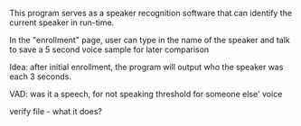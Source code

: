 This program serves as a speaker recognition software that can identify the current speaker in run-time. 

In the "enrollment" page, user can type in the name of the speaker and talk to save a 5 second voice sample for later comparison

Idea: after initial enrollment, the program will output who the speaker was each 3 seconds.

VAD: was it a speech, for not speaking
threshold for someone else' voice

verify file - what it does?
